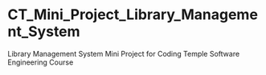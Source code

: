 # CT_Mini_Project_Library_Management_System
Library Management System Mini Project for Coding Temple Software Engineering Course
